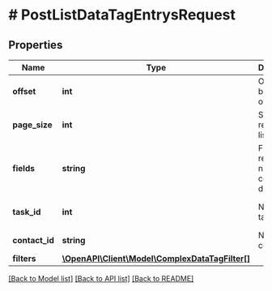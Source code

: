 # # PostListDataTagEntrysRequest

## Properties

Name | Type | Description | Notes
------------ | ------------- | ------------- | -------------
**offset** | **int** | Offset from beginning of list | [optional] [default to 0]
**page_size** | **int** | Size of requested list | [optional] [default to 100]
**fields** | **string** | Fields returned - names, comma-delimited | [optional]
**task_id** | **int** | Number of task | [optional] [default to 0]
**contact_id** | **string** | Number of contact | [optional]
**filters** | [**\OpenAPI\Client\Model\ComplexDataTagFilter[]**](ComplexDataTagFilter.md) |  | [optional]

[[Back to Model list]](../../README.md#models) [[Back to API list]](../../README.md#endpoints) [[Back to README]](../../README.md)
